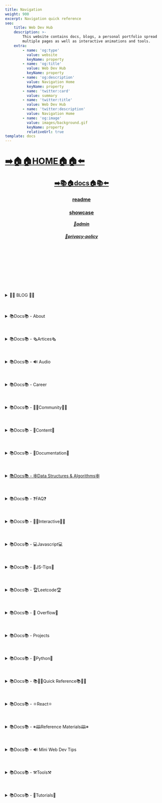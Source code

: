 ```yaml
---
title: Navigation
weight: 900
excerpt: Navigation quick reference
seo:
    title: Web Dev Hub
    description: >-
        This website contains docs, blogs, a personal portfolio spread out across
        multiple pages as well as interactive animations and tools.
    extra:
        - name: 'og:type'
          value: website
          keyName: property
        - name: 'og:title'
          value: Web Dev Hub
          keyName: property
        - name: 'og:description'
          value: Navigation Home
          keyName: property
        - name: 'twitter:card'
          value: summary
        - name: 'twitter:title'
          value: Web Dev Hub
        - name: 'twitter:description'
          value: Navigation Home
        - name: 'og:image'
          value: images/background.gif
          keyName: property
          relativeUrl: true
template: docs
---
```




# [**➡️🏠🏠HOME🏠🏠⬅️**](https://bgoonz-blog.netlify.app/)

<center>

## [**<ins>➡️📚🏠docs🏠📚⬅️</ins>**](https://bgoonz-blog.netlify.app/docs)

### [**readme</ins>**](https://bgoonz-blog.netlify.app/readme)

### [**<ins>showcase</ins>**](https://bgoonz-blog.netlify.app/showcase)

##### [**<ins>🔏admin</ins>**](https://bgoonz-blog.netlify.app/admin)

##### [**<ins>🔏privacy-policy</ins>**](https://bgoonz-blog.netlify.app/privacy-policy)

</center>

<br>
<br>
<br><br>
<br>
<br><br>
<br>
<br>

<details>

<summary> 📰📰 BLOG 📰📰 </h6></summary>

##### [**<ins>Blog Article List</ins>**](https://bgoonz-blog.netlify.app/blog)

- [📰blog📰](https://bgoonz-blog.netlify.app/blog/web-scraping)
    - [📰blog📰/300-react-questions⚛](https://bgoonz-blog.netlify.app/blog/300-react-questions)
    - [📰blog📰/awesome-graphql፨](https://bgoonz-blog.netlify.app/blog/awesome-graphql)
    - [📰blog📰/big-o-complexity](https://bgoonz-blog.netlify.app/blog/big-o-complexity)
    - [📰blog📰/blog-archive](https://bgoonz-blog.netlify.app/blog/blog-archive)
    - [📰blog📰/data-structures](https://bgoonz-blog.netlify.app/blog/data-structures)
    - [📰blog📰/expressjs-apis](https://bgoonz-blog.netlify.app/blog/expressjs-apis)
    - [📰blog📰/flow-control-in-python](https://bgoonz-blog.netlify.app/blog/flow-control-in-python)
    - [📰blog📰/functions-in-python](https://bgoonz-blog.netlify.app/blog/functions-in-python)
    - [📰blog📰/git-gateway](https://bgoonz-blog.netlify.app/blog/git-gateway)
    - [📰blog📰/interview-questions-js](https://bgoonz-blog.netlify.app/blog/interview-questions-js)
    - [📰blog📰/netlify-cms](https://bgoonz-blog.netlify.app/blog/netlify-cms)
    - [📰blog📰/platform-docs](https://bgoonz-blog.netlify.app/blog/platform-docs)
    - [📰blog📰/python-for-js-dev](https://bgoonz-blog.netlify.app/blog/python-for-js-dev)
    - [📰blog📰/python-resources](https://bgoonz-blog.netlify.app/blog/python-resources)
    - [📰blog📰/web-dev-trends](https://bgoonz-blog.netlify.app/blog/web-dev-trends)
    - [📰blog📰/web-scraping](https://bgoonz-blog.netlify.app/blog/web-scraping)

</details>

<br>
<br>
<br>

<details>

<summary>📚Docs📚 - About</summary>

- [📚docs📚/about](https://bgoonz-blog.netlify.app/docs/about)
    - [📚docs📚/about/README](https://bgoonz-blog.netlify.app/docs/about/README)
    - [📚docs📚/about/eng-portfolio](https://bgoonz-blog.netlify.app/docs/about/eng-portfolio)
    - [📚docs📚/about/intrests](https://bgoonz-blog.netlify.app/docs/about/intrests)
    - [📚docs📚/about/job-search](https://bgoonz-blog.netlify.app/docs/about/job-search)
    - [📚docs📚/about/resume](https://bgoonz-blog.netlify.app/docs/about/resume)

</details>

<br>
<br>
<br>

<details>

<summary>📚Docs📚 - 🗞️Artices🗞️</summary>

- [📚docs📚/🗞️articles🗞️](https://bgoonz-blog.netlify.app/docs/articles)
    - [📚docs📚/🗞️articles🗞️basic-web-dev](https://bgoonz-blog.netlify.app/docs/articles/basic-web-dev)
    - [📚docs📚/🗞️articles🗞️buffers](https://bgoonz-blog.netlify.app/docs/articles/buffers)
    - [📚docs📚/🗞️articles🗞️common-modules](https://bgoonz-blog.netlify.app/docs/articles/common-modules)
    - [📚docs📚/🗞️articles🗞️dev-dep](https://bgoonz-blog.netlify.app/docs/articles/dev-dep)
    - [📚docs📚/🗞️articles🗞️event-loop](https://bgoonz-blog.netlify.app/docs/articles/event-loop)
    - [📚docs📚/🗞️articles🗞️fs-module](https://bgoonz-blog.netlify.app/docs/articles/fs-module)
    - [📚docs📚/🗞️articles🗞️how-search-engines-work](https://bgoonz-blog.netlify.app/docs/articles/how-search-engines-work)
    - [📚docs📚/🗞️articles🗞️how-the-web-works](https://bgoonz-blog.netlify.app/docs/articles/how-the-web-works)
    - [📚docs📚/🗞️articles🗞️intro](https://bgoonz-blog.netlify.app/docs/articles/intro)
    - [📚docs📚/🗞️articles🗞️jamstack](https://bgoonz-blog.netlify.app/docs/articles/jamstack)
    - [📚docs📚/🗞️articles🗞️nextjs](https://bgoonz-blog.netlify.app/docs/articles/nextjs)
    - [📚docs📚/🗞️articles🗞️node-api-express](https://bgoonz-blog.netlify.app/docs/articles/node-api-express)
    - [📚docs📚/🗞️articles🗞️nodejs](https://bgoonz-blog.netlify.app/docs/articles/nodejs)
    - [📚docs📚/🗞️articles🗞️npm](https://bgoonz-blog.netlify.app/docs/articles/npm)
    - [📚docs📚/🗞️articles🗞️os-module](https://bgoonz-blog.netlify.app/docs/articles/os-module)
    - [📚docs📚/🗞️articles🗞️reading-files](https://bgoonz-blog.netlify.app/docs/articles/reading-files)
    - [📚docs📚/🗞️articles🗞️semantic](https://bgoonz-blog.netlify.app/docs/articles/semantic)
    - [📚docs📚/🗞️articles🗞️semantic-html](https://bgoonz-blog.netlify.app/docs/articles/semantic-html)
    - [📚docs📚/🗞️articles🗞️url](https://bgoonz-blog.netlify.app/docs/articles/url)
    - [📚docs📚/🗞️articles🗞️web-standards-checklist](https://bgoonz-blog.netlify.app/docs/articles/web-standards-checklist)
    - [📚docs📚/🗞️articles🗞️webdev-tools](https://bgoonz-blog.netlify.app/docs/articles/webdev-tools)
    - [📚docs📚/🗞️articles🗞️writing-files](https://bgoonz-blog.netlify.app/docs/articles/writing-files)

</details>

<br>
<br>
<br>

<details>

<summary>📚Docs📚 - 🔊 Audio</summary>

- [📚Docs - Audio🔊](https://bgoonz-blog.netlify.app/docs/audio)
    - [📚docs📚/audio/dfft](https://bgoonz-blog.netlify.app/docs/audio/dfft)
    - [📚docs📚/audio/discrete-fft](https://bgoonz-blog.netlify.app/docs/audio/discrete-fft)
    - [📚docs📚/audio/dtw-python-explained](https://bgoonz-blog.netlify.app/docs/audio/dtw-python-explained)
    - [📚docs📚/audio/dynamic-time-warping](https://bgoonz-blog.netlify.app/docs/audio/dynamic-time-warping)
    - [📚docs📚/audio/web-audio-api](https://bgoonz-blog.netlify.app/docs/audio/web-audio-api)

</details>

<br>
<br>
<br>

<details>

<summary>📚Docs📚 -  Career </summary>

- [📚docs📚/career](https://bgoonz-blog.netlify.app/docs/career)
    - [📚docs📚/career/dev-interview](https://bgoonz-blog.netlify.app/docs/career/dev-interview)
    - [📚docs📚/career/dos-and-donts](https://bgoonz-blog.netlify.app/docs/career/dos-and-donts)
    - [📚docs📚/career/job-boards](https://bgoonz-blog.netlify.app/docs/career/job-boards)
    - [📚docs📚/career/web-interview](https://bgoonz-blog.netlify.app/docs/career/web-interview)
    - [📚docs📚/career/web-interview2](https://bgoonz-blog.netlify.app/docs/career/web-interview2)
    - [📚docs📚/career/web-interview3](https://bgoonz-blog.netlify.app/docs/career/web-interview3)
    - [📚docs📚/career/web-interview4](https://bgoonz-blog.netlify.app/docs/career/web-interview4)
    - [📚docs📚/interview/job-search-nav](https://bgoonz-blog.netlify.app/docs/interview/job-search-nav)
    - [📚docs📚/interview/previous-concepts](https://bgoonz-blog.netlify.app/docs/interview/previous-concepts)
    - [📚docs📚/interview/review-concepts](https://bgoonz-blog.netlify.app/docs/interview/review-concepts)

</details>

<br>
<br>
<br>

<details>

<summary>📚Docs📚 -  👫👫Community👫👫 </summary>

- [📚docs📚/👫👫community👫👫](https://bgoonz-blog.netlify.app/docs/community)
    - [📚docs📚/community/an-open-letter-2-future-developers](https://bgoonz-blog.netlify.app/docs/community/an-open-letter-2-future-developers)
    - [📚docs📚/community/bookmarks](https://bgoonz-blog.netlify.app/docs/community/bookmarks)
    - [📚docs📚/community/video-chat](https://bgoonz-blog.netlify.app/docs/community/video-chat)

</details>

<br>
<br>
<br>

<details>

<summary>📚Docs📚 - 💼Content💼</summary>

- [📚docs📚/💼content💼](https://bgoonz-blog.netlify.app/docs/content/)
    - [📚docs📚/💼content💼/archive](https://bgoonz-blog.netlify.app/docs/content/archive)
    - [📚docs📚/💼content💼/gatsby-Queries-Mutations](https://bgoonz-blog.netlify.app/docs/content/gatsby-Queries-Mutations)
    - [📚docs📚/💼content💼/gists](https://bgoonz-blog.netlify.app/docs/content/gists)
    - [📚docs📚/💼content💼/history-api](https://bgoonz-blog.netlify.app/docs/content/history-api)
    - [📚docs📚/💼content💼/main-projects](https://bgoonz-blog.netlify.app/docs/content/main-projects)
    - [📚docs📚/💼content💼/trouble-shooting](https://bgoonz-blog.netlify.app/docs/content/trouble-shooting)

</details>

<br>
<br>
<br>

<details>

<summary>📚Docs📚 - 📓Documentation📓</summary>

- [📚docs📚/docs](https://bgoonz-blog.netlify.app/docs/docs)
    - [📚docs📚/docs/appendix](https://bgoonz-blog.netlify.app/docs/docs/appendix)
    - [📚docs📚/docs/art-of-command-line](https://bgoonz-blog.netlify.app/docs/docs/art-of-command-line)
    - [📚docs📚/docs/bash](https://bgoonz-blog.netlify.app/docs/docs/bash)
    - [📚docs📚/docs/css](https://bgoonz-blog.netlify.app/docs/docs/css)
    - [📚docs📚/docs/data-structures-docs](https://bgoonz-blog.netlify.app/docs/docs/data-structures-docs)
    - [📚docs📚/docs/es-6-features](https://bgoonz-blog.netlify.app/docs/docs/es-6-features)
    - [📚docs📚/docs/git-reference](https://bgoonz-blog.netlify.app/docs/docs/git-reference)
    - [📚docs📚/docs/git-repos](https://bgoonz-blog.netlify.app/docs/docs/git-repos)
    - [📚docs📚/docs/glossary](https://bgoonz-blog.netlify.app/docs/docs/glossary)
    - [📚docs📚/docs/html-tags](https://bgoonz-blog.netlify.app/docs/docs/html-tags)
    - [📚docs📚/docs/markdown](https://bgoonz-blog.netlify.app/docs/docs/markdown)
    - [📚docs📚/docs/no-whiteboarding](https://bgoonz-blog.netlify.app/docs/docs/no-whiteboarding)
    - [📚docs📚/docs/node-docs-complete](https://bgoonz-blog.netlify.app/docs/docs/node-docs-complete)
    - [📚docs📚/docs/regex-in-js](https://bgoonz-blog.netlify.app/docs/docs/regex-in-js)
    - [📚docs📚/docs/sitemap](https://bgoonz-blog.netlify.app/docs/docs/sitemap)
    - [📚docs📚/docs/snippets](https://bgoonz-blog.netlify.app/docs/docs/snippets)

</details>

<br>
<br>
<br>

<details>

<summary>
 <ins>📚Docs📚 - 🕸Data Structures & Algorithms🕸</summary>

- [📚docs📚/🕸ds-algo🕸](https://bgoonz-blog.netlify.app/docs/ds-algo)
    - [📚docs📚/🕸ds-algo🕸/big-o](https://bgoonz-blog.netlify.app/docs/ds-algo/big-o)
    - [📚docs📚/🕸ds-algo🕸/ds-algo-interview](https://bgoonz-blog.netlify.app/docs/ds-algo/ds-algo-interview)
    - [📚docs📚/🕸ds-algo🕸/ds-overview](https://bgoonz-blog.netlify.app/docs/ds-algo/ds-overview)

</details>

<br>
<br>
<br>

<details>

<summary>📚Docs📚 - ❓FAQ❓</summary>

- [📚docs📚/faq](https://bgoonz-blog.netlify.app/docs/faq)
    - [📚docs📚/❓faq❓/contact](https://bgoonz-blog.netlify.app/docs/faq/contact)
    - [📚docs📚/❓faq❓/plug-ins](https://bgoonz-blog.netlify.app/docs/faq/plug-ins)

</details>

<br>
<br>
<br>

<details>

<summary>📚Docs📚 - 🧑‍🔬Interactive🧑‍🔬 </summary>

- [📚docs📚/interact](https://bgoonz-blog.netlify.app/docs/interact)
    - [📚docs📚/🧑‍🔬interact🧑‍🔬/callstack-visual](https://bgoonz-blog.netlify.app/docs/interact/callstack-visual)
    - [📚docs📚/🧑‍🔬interact🧑‍🔬/clock](https://bgoonz-blog.netlify.app/docs/interact/clock)
    - [📚docs📚/🧑‍🔬interact🧑‍🔬/jupyter-notebooks](https://bgoonz-blog.netlify.app/docs/interact/jupyter-notebooks)
    - [📚docs📚/🧑‍🔬interact🧑‍🔬/other-sites](https://bgoonz-blog.netlify.app/docs/interact/other-sites)
    - [📚docs📚/🧑‍🔬interact🧑‍🔬/video-chat](https://bgoonz-blog.netlify.app/docs/interact/video-chat)

</details>

<br>
<br>
<br>

<details>

<summary>📚Docs📚 - 💻Javascript💻</summary>

- [📚docs📚/💻javascript💻](https://bgoonz-blog.netlify.app/docs/javascript)
    - [📚docs📚/💻javascript💻/arrow-functions](https://bgoonz-blog.netlify.app/docs/javascript/arrow-functions)
    - [📚docs📚/💻javascript💻/asyncjs](https://bgoonz-blog.netlify.app/docs/javascript/asyncjs)
    - [📚docs📚/💻javascript💻/await-keyword](https://bgoonz-blog.netlify.app/docs/javascript/await-keyword)
    - [📚docs📚/💻javascript💻/bigo](https://bgoonz-blog.netlify.app/docs/javascript/bigo)
    - [📚docs📚/💻javascript💻/clean-code](https://bgoonz-blog.netlify.app/docs/javascript/clean-code)
    - [📚docs📚/💻javascript💻/constructor-functions](https://bgoonz-blog.netlify.app/docs/javascript/constructor-functions)
    - [📚docs📚/💻javascript💻/cs-basics-in-js](https://bgoonz-blog.netlify.app/docs/javascript/cs-basics-in-js)
    - [📚docs📚/💻javascript💻/for-loops](https://bgoonz-blog.netlify.app/docs/javascript/for-loops)
    - [📚docs📚/💻javascript💻/part2-pojo](https://bgoonz-blog.netlify.app/docs/javascript/part2-pojo)
    - [📚docs📚/💻javascript💻/promises](https://bgoonz-blog.netlify.app/docs/javascript/promises)
    - [📚docs📚/💻javascript💻/review](https://bgoonz-blog.netlify.app/docs/javascript/review)
    - [📚docs📚/💻javascript💻/this-is-about-this](https://bgoonz-blog.netlify.app/docs/javascript/this-is-about-this)

</details>

<br>
<br>
<br>

<details>

<summary>📚Docs📚 -  💸JS-Tips💸</summary>

- [📚docs📚/💸js-tips💸](https://bgoonz-blog.netlify.app/docs/js-tips)
    - [📚docs📚/💸js-tips💸/abs](https://bgoonz-blog.netlify.app/docs/js-tips/abs)
    - [📚docs📚/💸js-tips💸/acos](https://bgoonz-blog.netlify.app/docs/js-tips/acos)
    - [📚docs📚/💸js-tips💸/acosh](https://bgoonz-blog.netlify.app/docs/js-tips/acosh)
    - [📚docs📚/💸js-tips💸/addition](https://bgoonz-blog.netlify.app/docs/js-tips/addition)
    - [📚docs📚/💸js-tips💸/all](https://bgoonz-blog.netlify.app/docs/js-tips/all)
    - [📚docs📚/💸js-tips💸/allsettled](https://bgoonz-blog.netlify.app/docs/js-tips/allsettled)
    - [📚docs📚/💸js-tips💸/any](https://bgoonz-blog.netlify.app/docs/js-tips/any)
    - [📚docs📚/💸js-tips💸/array](https://bgoonz-blog.netlify.app/docs/js-tips/array)
    - [📚docs📚/💸js-tips💸/array-methods](https://bgoonz-blog.netlify.app/docs/js-tips/array-methods)
    - [📚docs📚/💸js-tips💸/arrow_functions](https://bgoonz-blog.netlify.app/docs/js-tips/arrow_functions)
    - [📚docs📚/💸js-tips💸/async_function](https://bgoonz-blog.netlify.app/docs/js-tips/async_function)
    - [📚docs📚/💸js-tips💸/bad_radix](https://bgoonz-blog.netlify.app/docs/js-tips/bad_radix)
    - [📚docs📚/💸js-tips💸/bind](https://bgoonz-blog.netlify.app/docs/js-tips/bind)
    - [📚docs📚/💸js-tips💸/classes](https://bgoonz-blog.netlify.app/docs/js-tips/classes)
    - [📚docs📚/💸js-tips💸/concat](https://bgoonz-blog.netlify.app/docs/js-tips/concat)
    - [📚docs📚/💸js-tips💸/conditional_operator](https://bgoonz-blog.netlify.app/docs/js-tips/conditional_operator)
    - [📚docs📚/💸js-tips💸/const](https://bgoonz-blog.netlify.app/docs/js-tips/const)
    - [📚docs📚/💸js-tips💸/create](https://bgoonz-blog.netlify.app/docs/js-tips/create)
    - [📚docs📚/💸js-tips💸/date](https://bgoonz-blog.netlify.app/docs/js-tips/date)
    - [📚docs📚/💸js-tips💸/eval](https://bgoonz-blog.netlify.app/docs/js-tips/eval)
    - [📚docs📚/💸js-tips💸/every](https://bgoonz-blog.netlify.app/docs/js-tips/every)
    - [📚docs📚/💸js-tips💸/filter](https://bgoonz-blog.netlify.app/docs/js-tips/filter)
    - [📚docs📚/💸js-tips💸/for...of](https://bgoonz-blog.netlify.app/docs/js-tips/for...of)
    - [📚docs📚/💸js-tips💸/foreach](https://bgoonz-blog.netlify.app/docs/js-tips/foreach)
    - [📚docs📚/💸js-tips💸/functions](https://bgoonz-blog.netlify.app/docs/js-tips/functions)
    - [📚docs📚/💸js-tips💸/import](https://bgoonz-blog.netlify.app/docs/js-tips/import)
    - [📚docs📚/💸js-tips💸/insert-into-array](https://bgoonz-blog.netlify.app/docs/js-tips/insert-into-array)
    - [📚docs📚/💸js-tips💸/map](https://bgoonz-blog.netlify.app/docs/js-tips/map)
    - [📚docs📚/💸js-tips💸/object](https://bgoonz-blog.netlify.app/docs/js-tips/object)
    - [📚docs📚/💸js-tips💸/reduce](https://bgoonz-blog.netlify.app/docs/js-tips/reduce)
    - [📚docs📚/💸js-tips💸/regexp](https://bgoonz-blog.netlify.app/docs/js-tips/regexp)
    - [📚docs📚/💸js-tips💸/sort](https://bgoonz-blog.netlify.app/docs/js-tips/sort)
    - [📚docs📚/💸js-tips💸/sorting-strings](https://bgoonz-blog.netlify.app/docs/js-tips/sorting-strings)
    - [📚docs📚/💸js-tips💸/string](https://bgoonz-blog.netlify.app/docs/js-tips/string)
    - [📚docs📚/💸js-tips💸/this](https://bgoonz-blog.netlify.app/docs/js-tips/this)
    - [📚docs📚/💸js-tips💸/var](https://bgoonz-blog.netlify.app/docs/js-tips/var)

</details>

<br>
<br>
<br>

<details>

<summary>📚Docs📚 - 🏆Leetcode🏆 </summary>

- [📚docs📚/🏆leetcode🏆](https://bgoonz-blog.netlify.app/docs/leetcode)
    - [📚docs📚/🏆leetcode🏆/ContaineWitMosWater](https://bgoonz-blog.netlify.app/docs/leetcode/ContaineWitMosWater)
    - [📚docs📚/🏆leetcode🏆/DividTwIntegers](https://bgoonz-blog.netlify.app/docs/leetcode/DividTwIntegers)
    - [📚docs📚/🏆leetcode🏆/GeneratParentheses](https://bgoonz-blog.netlify.app/docs/leetcode/GeneratParentheses)
    - [📚docs📚/🏆leetcode🏆/LetteCombinationoPhonNumber](https://bgoonz-blog.netlify.app/docs/leetcode/LetteCombinationoPhonNumber)
    - [📚docs📚/🏆leetcode🏆/LongesCommoPrefix](https://bgoonz-blog.netlify.app/docs/leetcode/LongesCommoPrefix)
    - [📚docs📚/🏆leetcode🏆/MediaoTwSorteArrays](https://bgoonz-blog.netlify.app/docs/leetcode/MediaoTwSorteArrays)
    - [📚docs📚/🏆leetcode🏆/NexPermutation](https://bgoonz-blog.netlify.app/docs/leetcode/NexPermutation)
    - [📚docs📚/🏆leetcode🏆/PalindromNumber](https://bgoonz-blog.netlify.app/docs/leetcode/PalindromNumber)
    - [📚docs📚/🏆leetcode🏆/RegulaExpressioMatching](https://bgoonz-blog.netlify.app/docs/leetcode/RegulaExpressioMatching)
    - [📚docs📚/🏆leetcode🏆/RemovDuplicatefroSorteArray](https://bgoonz-blog.netlify.app/docs/leetcode/RemovDuplicatefroSorteArray)
    - [📚docs📚/🏆leetcode🏆/RemovNtNodFroEnoList](https://bgoonz-blog.netlify.app/docs/leetcode/RemovNtNodFroEnoList)
    - [📚docs📚/🏆leetcode🏆/RomatInteger](https://bgoonz-blog.netlify.app/docs/leetcode/RomatInteger)
    - [📚docs📚/🏆leetcode🏆/SearciRotateSorteArray](https://bgoonz-blog.netlify.app/docs/leetcode/SearciRotateSorteArray)
    - [📚docs📚/🏆leetcode🏆/StrintIntege(atoi)](<https://bgoonz-blog.netlify.app/docs/leetcode/StrintIntege(atoi)>)
    - [📚docs📚/🏆leetcode🏆/ValiParentheses](https://bgoonz-blog.netlify.app/docs/leetcode/ValiParentheses)
    - [📚docs📚/🏆leetcode🏆/ZigZaConversion](https://bgoonz-blog.netlify.app/docs/leetcode/ZigZaConversion)

</details>

<br>
<br>
<br>

<details>

<summary>📚Docs📚 -  🌊 Overflow🌊     </summary>

- [📚docs📚/🌊overflow🌊](https://bgoonz-blog.netlify.app/docs/overflow)
    - [📚docs📚/🌊overflow🌊/html-spec](https://bgoonz-blog.netlify.app/docs/overflow/html-spec)
    - [📚docs📚/🌊overflow🌊/http](https://bgoonz-blog.netlify.app/docs/overflow/http)
    - [📚docs📚/🌊overflow🌊/install](https://bgoonz-blog.netlify.app/docs/overflow/install)
    - [📚docs📚/🌊overflow🌊/modules](https://bgoonz-blog.netlify.app/docs/overflow/modules)
    - [📚docs📚/🌊overflow🌊/node-cli-args](https://bgoonz-blog.netlify.app/docs/overflow/node-cli-args)
    - [📚docs📚/🌊overflow🌊/node-js-language](https://bgoonz-blog.netlify.app/docs/overflow/node-js-language)
    - [📚docs📚/🌊overflow🌊/node-package-manager](https://bgoonz-blog.netlify.app/docs/overflow/node-package-manager)
    - [📚docs📚/🌊overflow🌊/node-repl](https://bgoonz-blog.netlify.app/docs/overflow/node-repl)
    - [📚docs📚/🌊overflow🌊/node-run-cli](https://bgoonz-blog.netlify.app/docs/overflow/node-run-cli)
    - [📚docs📚/🌊overflow🌊/nodevsbrowser](https://bgoonz-blog.netlify.app/docs/overflow/nodevsbrowser)
    - [📚docs📚/🌊overflow🌊/understanding-firebase](https://bgoonz-blog.netlify.app/docs/overflow/understanding-firebase)
    - [📚docs📚/🌊overflow🌊/v8](https://bgoonz-blog.netlify.app/docs/overflow/v8)

</details>

<br>
<br>
<br>

<details>

<summary>📚Docs📚 - Projects  </summary>

- [📚docs📚/projects](https://bgoonz-blog.netlify.app/docs/projects)
    - [📚docs📚/projects/embeded-websites](https://bgoonz-blog.netlify.app/docs/projects/embeded-websites)
    - [📚docs📚/projects/list-of-projects](https://bgoonz-blog.netlify.app/docs/projects/list-of-projects)
    - [📚docs📚/projects/mini-projects](https://bgoonz-blog.netlify.app/docs/projects/mini-projects)
    - [📚docs📚/projects/mini-projects2](https://bgoonz-blog.netlify.app/docs/projects/mini-projects2)
    - [📚docs📚/projects/my-websites](https://bgoonz-blog.netlify.app/docs/projects/my-websites)

</details>

<br>
<br>
<br>

<details>

<summary>📚Docs📚 - 🐍Python🐍  </summary>

- [📚docs📚/🐍python🐍](https://bgoonz-blog.netlify.app/docs/python)
    - [📚docs📚/🐍python🐍/at-length](https://bgoonz-blog.netlify.app/docs/python/at-length)
    - [📚docs📚/🐍python🐍/cheat-sheet](https://bgoonz-blog.netlify.app/docs/python/cheat-sheet)
    - [📚docs📚/🐍python🐍/comprehensive-guide](https://bgoonz-blog.netlify.app/docs/python/comprehensive-guide)
    - [📚docs📚/🐍python🐍/examples](https://bgoonz-blog.netlify.app/docs/python/examples)
    - [📚docs📚/🐍python🐍/flow-control](https://bgoonz-blog.netlify.app/docs/python/flow-control)
    - [📚docs📚/🐍python🐍/functions](https://bgoonz-blog.netlify.app/docs/python/functions)
    - [📚docs📚/🐍python🐍/google-sheets-api](https://bgoonz-blog.netlify.app/docs/python/google-sheets-api)
    - [📚docs📚/🐍python🐍/python-ds](https://bgoonz-blog.netlify.app/docs/python/python-ds)
    - [📚docs📚/🐍python🐍/intro-for-js-devs](https://bgoonz-blog.netlify.app/docs/python/intro-for-js-devs)
    - [📚docs📚/🐍python🐍/python-quiz](https://bgoonz-blog.netlify.app/docs/python/python-quiz)
    - [📚docs📚/🐍python🐍/snippets](https://bgoonz-blog.netlify.app/docs/python/snippets)

</details>

<br>
<br>
<br>

<details>

<summary>📚Docs📚 - 📚🏃‍♂️Quick Reference📚🏃‍♂️   </summary>

- [📚docs📚/quick-ref](https://bgoonz-blog.netlify.app/docs/quick-ref)
    - [📚docs📚/🏃‍♂️📚quick-ref📚🏃‍♂️/Emmet](https://bgoonz-blog.netlify.app/docs/quick-ref/Emmet)
    - [📚docs📚/🏃‍♂️📚quick-ref📚🏃‍♂️/all-emojis](https://bgoonz-blog.netlify.app/docs/quick-ref/all-emojis)
    - [📚docs📚/🏃‍♂️📚quick-ref📚🏃‍♂️/create-react-app](https://bgoonz-blog.netlify.app/docs/quick-ref/create-react-app)
    - [📚docs📚/🏃‍♂️📚quick-ref📚🏃‍♂️/git-bash](https://bgoonz-blog.netlify.app/docs/quick-ref/git-bash)
    - [📚docs📚/🏃‍♂️📚quick-ref📚🏃‍♂️/git-tricks](https://bgoonz-blog.netlify.app/docs/quick-ref/git-tricks)
    - [📚docs📚/🏃‍♂️📚quick-ref📚🏃‍♂️/google-firebase](https://bgoonz-blog.netlify.app/docs/quick-ref/google-firebase)
    - [📚docs📚/🏃‍♂️📚quick-ref📚🏃‍♂️/heroku-error-codes](https://bgoonz-blog.netlify.app/docs/quick-ref/heroku-error-codes)
    - [📚docs📚/🏃‍♂️📚quick-ref📚🏃‍♂️/installation](https://bgoonz-blog.netlify.app/docs/quick-ref/installation)
    - [📚docs📚/🏃‍♂️📚quick-ref📚🏃‍♂️/markdown-dropdowns](https://bgoonz-blog.netlify.app/docs/quick-ref/markdown-dropdowns)
    - [📚docs📚/🏃‍♂️📚quick-ref📚🏃‍♂️/minifiction](https://bgoonz-blog.netlify.app/docs/quick-ref/minifiction)
    - [📚docs📚/🏃‍♂️📚quick-ref📚🏃‍♂️/new-repo-instructions](https://bgoonz-blog.netlify.app/docs/quick-ref/new-repo-instructions)
    - [📚docs📚/🏃‍♂️📚quick-ref📚🏃‍♂️/psql-setup](https://bgoonz-blog.netlify.app/docs/quick-ref/psql-setup)
    - [📚docs📚/🏃‍♂️📚quick-ref📚🏃‍♂️/pull-request-rubric](https://bgoonz-blog.netlify.app/docs/quick-ref/pull-request-rubric)
    - [📚docs📚/🏃‍♂️📚quick-ref📚🏃‍♂️/quick-links](https://bgoonz-blog.netlify.app/docs/quick-ref/quick-links)
    - [📚docs📚/🏃‍♂️📚quick-ref📚🏃‍♂️/topRepos](https://bgoonz-blog.netlify.app/docs/quick-ref/topRepos)
    - [📚docs📚/🏃‍♂️📚quick-ref📚🏃‍♂️/understanding-path](https://bgoonz-blog.netlify.app/docs/quick-ref/understanding-path)
    - [📚docs📚/🏃‍♂️📚quick-ref📚🏃‍♂️/vscode-themes](https://bgoonz-blog.netlify.app/docs/quick-ref/vscode-themes)
    - [📚docs📚/⚛️react⚛️/accessibility](https://bgoonz-blog.netlify.app/docs/react/accessibility)

</details>

<br>
<br>
<br>

<details>

<summary>📚Docs📚 - ⚛️React⚛️ </summary>

- [📚docs📚/⚛️react⚛️](https://bgoonz-blog.netlify.app/docs/react)
    - [📚docs📚/⚛️react⚛️/ajax-n-apis](https://bgoonz-blog.netlify.app/docs/react/ajax-n-apis)
    - [📚docs📚/⚛️react⚛️/cheatsheet](https://bgoonz-blog.netlify.app/docs/react/cheatsheet)
    - [📚docs📚/⚛️react⚛️/createReactApp](https://bgoonz-blog.netlify.app/docs/react/createReactApp)
    - [📚docs📚/⚛️react⚛️/demo](https://bgoonz-blog.netlify.app/docs/react/demo)
    - [📚docs📚/⚛️react⚛️/dont-use-index-as-keys](https://bgoonz-blog.netlify.app/docs/react/dont-use-index-as-keys)
    - [📚docs📚/⚛️react⚛️/jsx](https://bgoonz-blog.netlify.app/docs/react/jsx)
    - [📚docs📚/⚛️react⚛️/quiz](https://bgoonz-blog.netlify.app/docs/react/quiz)
    - [📚docs📚/⚛️react⚛️/react-docs](https://bgoonz-blog.netlify.app/docs/react/react-docs)
    - [📚docs📚/⚛️react⚛️/react-in-depth](https://bgoonz-blog.netlify.app/docs/react/react-in-depth)
    - [📚docs📚/⚛️react⚛️/react-patterns-by-usecase](https://bgoonz-blog.netlify.app/docs/react/react-patterns-by-usecase)
    - [📚docs📚/⚛️react⚛️/react2](https://bgoonz-blog.netlify.app/docs/react/react2)
    - [📚docs📚/⚛️react⚛️/render-elements](https://bgoonz-blog.netlify.app/docs/react/render-elements)

</details>

<br>
<br>
<br>

<details>

<summary>📚Docs📚 -  ※🕮Reference Materials🕮※</summary>

- [📚docs📚/※reference※](https://bgoonz-blog.netlify.app/docs/reference)
    - [📚docs📚/※🕮reference※🕮/awesome-lists](https://bgoonz-blog.netlify.app/docs/reference/awesome-lists)
    - [📚docs📚/※🕮reference※🕮/awesome-nodejs](https://bgoonz-blog.netlify.app/docs/reference/awesome-nodejs)
    - [📚docs📚/※🕮reference※🕮/awesome-static](https://bgoonz-blog.netlify.app/docs/reference/awesome-static)
    - [📚docs📚/※🕮reference※🕮/bash-commands](https://bgoonz-blog.netlify.app/docs/reference/bash-commands)
    - [📚docs📚/※🕮reference※🕮/bookmarks](https://bgoonz-blog.netlify.app/docs/reference/bookmarks)
    - [📚docs📚/※🕮reference※🕮/embed-the-web](https://bgoonz-blog.netlify.app/docs/reference/embed-the-web)
    - [📚docs📚/※🕮reference※🕮/github-resources](https://bgoonz-blog.netlify.app/docs/reference/github-resources)
    - [📚docs📚/※🕮reference※🕮/github-search](https://bgoonz-blog.netlify.app/docs/reference/github-search)
    - [📚docs📚/※🕮reference※🕮/google-cloud](https://bgoonz-blog.netlify.app/docs/reference/google-cloud)
    - [📚docs📚/※🕮reference※🕮/how-2-reinstall-npm](https://bgoonz-blog.netlify.app/docs/reference/how-2-reinstall-npm)
    - [📚docs📚/※🕮reference※🕮/how-to-kill-a-process](https://bgoonz-blog.netlify.app/docs/reference/how-to-kill-a-process)
    - [📚docs📚/※🕮reference※🕮/installing-node](https://bgoonz-blog.netlify.app/docs/reference/installing-node)
    - [📚docs📚/※🕮reference※🕮/intro-to-nodejs](https://bgoonz-blog.netlify.app/docs/reference/intro-to-nodejs)
    - [📚docs📚/※🕮reference※🕮/markdown-styleguide](https://bgoonz-blog.netlify.app/docs/reference/markdown-styleguide)
    - [📚docs📚/※🕮reference※🕮/notes-template](https://bgoonz-blog.netlify.app/docs/reference/notes-template)
    - [📚docs📚/※🕮reference※🕮/psql](https://bgoonz-blog.netlify.app/docs/reference/psql)
    - [📚docs📚/※🕮reference※🕮/resources](https://bgoonz-blog.netlify.app/docs/reference/resources)
    - [📚docs📚/※🕮reference※🕮/vscode](https://bgoonz-blog.netlify.app/docs/reference/vscode)
    - [📚docs📚/※🕮reference※🕮/web-api's](https://bgoonz-blog.netlify.app/docs/reference/web-api's)

</details>

</details>

<br>
<br>
<br>

<details>

<summary>📚Docs📚 - 🔊 Mini Web Dev Tips </summary>

- [📚docs📚/tips](https://bgoonz-blog.netlify.app/docs/tips)
    - [📚docs📚/tips/regex-tips](https://bgoonz-blog.netlify.app/docs/tips/regex-tips)

</details>

<br>
<br>
<br>

<details>

<summary>📚Docs📚 - ⚒Tools⚒ </summary>

- [📚docs📚/⚒Tools⚒/](https://bgoonz-blog.netlify.app/docs/tools)
    - [📚docs📚/⚒Tools⚒/all](https://bgoonz-blog.netlify.app/docs/tools/all)
    - [📚docs📚/⚒Tools⚒/all-stripped](https://bgoonz-blog.netlify.app/docs/tools/all-stripped)
    - [📚docs📚/⚒Tools⚒/archive](https://bgoonz-blog.netlify.app/docs/tools/archive)
    - [📚docs📚/⚒Tools⚒/dev-utilities](https://bgoonz-blog.netlify.app/docs/tools/dev-utilities)
    - [📚docs📚/⚒Tools⚒/📚markdown-html](https://bgoonz-blog.netlify.app/docs/tools/markdown-html)

</details>

<br>
<br>
<br>

<details>

<summary>📚Docs📚 - 📑Tutorials📑</summary>

- [📚docs📚/tutorials](https://bgoonz-blog.netlify.app/docs/tutorials)
    - [📚docs📚/📑tutorials📑/enviorment-setup](https://bgoonz-blog.netlify.app/docs/tutorials/enviorment-setup)
    - [📚docs📚/📑tutorials📑/get-file-extension](https://bgoonz-blog.netlify.app/docs/tutorials/get-file-extension)
    - [📚docs📚/📑tutorials📑/get-file-name](https://bgoonz-blog.netlify.app/docs/tutorials/get-file-name)
